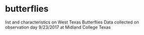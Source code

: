# butterflies
list and characteristics on West Texas Butterflies 
Data collected on observation day 9/23/2017 at Midland College Texas
